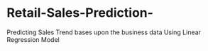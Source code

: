# Retail-Sales-Prediction-
Predicting Sales Trend bases upon the business data 
Using Linear Regression Model 

